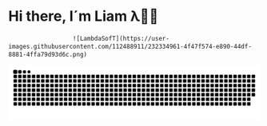 # Hi there, I´m Liam λ👋🏽
                      ![LambdaSofT](https://user-images.githubusercontent.com/112488911/232334961-4f47f574-e890-44df-8881-4ffa79d93d6c.png)
<div align="center">
  <a href="https://1999azzar.github.io/1999AZZAR/">

  <img  src="https://github.com/1999AZZAR/1999AZZAR/blob/main/resources/img/grid-snake.svg"
       alt="snake" /></a>
</div>
